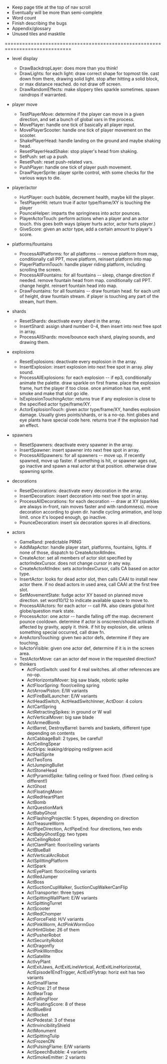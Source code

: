 * Keep page title at the top of nav scroll
* Eventually will be more than semi-complete
* Word count
* Finish describing the bugs
* Appendix/glossary
* Unused tiles and masktile

=============================================================================

* level display
    * DrawBackdropLayer: does more than you think!
    * DrawLights: for each light: draw correct shape for topmost tile. cast down from there, drawing solid light. stop after hitting a solid block, or max distance reached. do not draw off screen.
    * DrawRandomEffects: make slippery tiles sparkle sometimes. spawn raindrops if warranted.
* player move
    * TestPlayerMove: determine if the player can move in a given direction, and set a bunch of global vars in the process.
    * MovePlayer: handle one tick of basically all player input.
    * MovePlayerScooter: handle one tick of player movement on the scooter.
    * ShakePlayerHead: handle landing on the ground and maybe shaking head.
    * ResetPlayerHeadShake: stop player's head from shaking.
    * SetPush: set up a push.
    * ResetPush: reset push-related vars.
    * PushPlayer: handle one tick of player push movement.
    * DrawPlayerSprite: player sprite control, with some checks for the various ways to die.
* player/actor
    * HurtPlayer: ouch bubble, decrement health, maybe kill the player.
    * TestPlayerHit: return true if actor type/frame/XY is touching the player
    * PounceHelper: imparts the springiness into actor pounces.
    * PlayerActorTouch: perform actions when a player and an actor touch. this goes both ways (player hurts actor, actor hurts player.)
    * GiveScore: given an actor type, add a certain amount to player's score.

* platforms/fountains
    * ProcessAllPlatforms: for all platforms -- remove platform from map, conditionally call PPT, move platform, reinsert platform into map
    * PlayerPlatformTouch: handle player riding platform, including scrolling the screen.
    * ProcessAllFountains: for all fountains -- sleep, change direction if needed. remove fountain head from map. conditionally call PPT. change height. reinsert fountain head into map.
    * DrawFountains: for all fountains -- draw fountain head. for each unit of height, draw fountain stream. if player is touching any part of the stream, hurt them.
* shards
    * ResetShards: deactivate every shard in the array.
    * InsertShard: assign shard number 0-4, then insert into next free spot in array.
    * ProcessAllShards: move/bounce each shard, playing sounds, and drawing them.
* explosions
    * ResetExplosions: deactivate every explosion in the array.
    * InsertExplosion: insert explosion into next free spot in array. play sound.
    * ProcessAllExplosions: for each explosion -- if ep3, conditionally animate the palette. draw sparkle on first frame. place the explosion frame, hurt the player if too close. once animation has run, emit smoke and make that slot go idle.
    * IsExplosionTouchingActor: returns true if any explosion is close to the specified actor type/frame/XY.
    * ActorExplosionTouch: given actor type/frame/XY, handles explosion damage. Usually gives points/shards, or is a no-op. hint globes and eye plants have special code here. returns true if the explosion had an effect.
* spawners
    * ResetSpawners: deactivate every spawner in the array.
    * InsertSpawner: insert spawner into next free spot in array.
    * ProcessAllSpawners: for all spawners -- move up. if recently spawned, move up faster. if something is hit, or spawner ages out, go inactive and spawn a real actor at that position. otherwise draw spawning sprite.
* decorations
    * ResetDecorations: deactivate every decoration in the array.
    * InsertDecoration: insert decoration into next free spot in array.
    * ProcessAllDecorations: for each decoration -- draw at XY (sparkles are always in-front, rain moves faster and with randomness). move decoration according to given dir. handle cycling animation, and loop limit. once it's looped enough, go inactive.
    * PounceDecoration: insert six decoration spores in all directions.
* actors
    * GameRand: predictable PRNG
    * AddMapActor: handle player start, platforms, fountains, lights. if none of those, dispatch to CreateActorAtIndex.
    * CreateActor: set all members of actor slot specified by actorIndexCursor. does not change cursor in any way.
    * CreateActorAtIndex: sets actorIndexCursor, calls CA based on actor type.
    * InsertActor: looks for dead actor slot, then calls CAAI to install new actor there. if no dead actors in used area, call CAAI at the first free slot.
    * SetMovementState: fudge actor XY based on planned move direction. set word10/12 to indicate available space to move to.
    * ProcessAllActors: for each actor -- call PA. also clears global hint globe/question mark state.
    * ProcessActor: one actor -- handle falling off the map. decrement pounce cooldown. determine if actor is onscreen/should activate. if affected by gravity, apply it. think. if hit by explosion, die. unless something special occurred, call draw fn.
    * AreActorsTouching: given two actor defs, determine if they are touching.
    * IsActorVisible: given one actor def, determine if it is in the screen area.
    * TestActorMove: can an actor def move in the requested direction?
    * thinkers
        * ActFootSwitch: used for 4 real switches. all other references are no-op.
        * ActHorizontalMover: big saw blade, robotic spike
        * ActFloorSpring: floor/ceiling spring
        * ActArrowPiston: E/W variants
        * ActFireBallLauncher: E/W variants
        * ActHeadSwitch, ActHeadSwitchInner, ActDoor: 4 colors
        * ActCartSpring
        * ActRetractingSpikes: in ground or W wall
        * ActVerticalMover: big saw blade
        * ActArmedBomb
        * ActBarrel, DestroyBarrel: barrels and baskets, different type depending on contents
        * ActCabbageBall: 2 types, be careful!
        * ActCeilingSpear
        * ActDrips: leaking/dripping red/green acid
        * ActHailSprite
        * ActTwoTons
        * ActJumpingBullet
        * ActStoneHead
        * ActPyramidSpike: falling ceiling or fixed floor. (fixed ceiling is different!)
        * ActGhost
        * ActFloatingMoon
        * ActRedHeartPlant
        * ActBomb
        * ActQuestionMark
        * ActBabyGhost
        * ActFlashingProjectile: 5 types, depending on direction
        * ActTreasureWorm
        * ActPipeDirection, ActPipeEnd: four directions, two ends
        * ActBabyGhostEgg: two types
        * ActCeilingRobot
        * ActClamPlant: floor/ceiling variants
        * ActBlueBall
        * ActVerticalArcRobot
        * ActSplittingPlatform
        * ActSpark
        * ActEyePlant: floor/ceiling variants
        * ActRedJumper
        * ActBoss
        * ActSuctionCupWalker, SuctionCupWalkerCanFlip
        * ActTransporter: three types
        * ActSpittingWallPlant: E/W variants
        * ActSpittingTurret
        * ActScooter
        * ActRedChomper
        * ActForceField: H/V variants
        * ActPinkWorm, ActPinkWormGoo
        * ActHintGlobe: 26 of them
        * ActPusherRobot
        * ActSecurityRobot
        * ActDragonfly
        * ActPinkWormBox
        * ActSatellite
        * ActIvyPlant
        * ActExitJaws, ActExitLineVertical, ActExitLineHorizontal, ActEpisode1EndTrigger, ActExitFlytrap: horiz exit has two variants
        * ActSmallFlame
        * ActPrize: 21 of these
        * ActBearTrap
        * ActFallingFloor
        * ActFloatingScore: 8 of these
        * ActBlueBird
        * ActRocket
        * ActPedestal: 3 of these
        * ActInvincibilityShield
        * ActMonument
        * ActSpittingTulip
        * ActFrozenDN
        * ActPulsingFlame: E/W variants
        * ActSpeechBubble: 4 variants
        * ActSmokeEmitter: 2 variants
